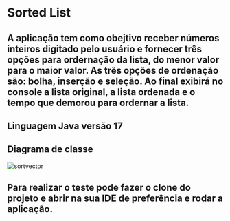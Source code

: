 # Sorted List

## A aplicação tem como obejtivo receber números inteiros digitado pelo usuário e fornecer três opções para ordernação da lista, do menor valor para o maior valor. As três opções de ordenação são: bolha, inserção e seleção. Ao final exibirá no console a lista original, a lista ordenada e o tempo que demorou para ordernar a lista.

## Linguagem Java versão 17

## Diagrama de classe
![sortvector](https://user-images.githubusercontent.com/52636328/232876174-42a4e72b-c572-4516-8fd2-fde3c9cf0f0d.png)

## Para realizar o teste pode fazer o clone do projeto e abrir na sua IDE de preferência e rodar a aplicação. 
